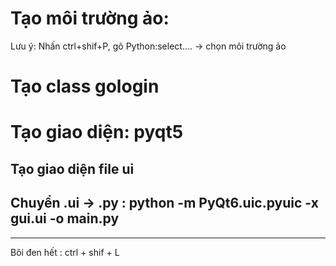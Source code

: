 # Tạo môi trường ảo:
Lưu ý: Nhấn ctrl+shif+P, gõ Python:select.... -> chọn môi trường ảo

# Tạo class gologin

# Tạo giao diện: pyqt5
## Tạo giao diện file ui
## Chuyển .ui -> .py : python -m PyQt6.uic.pyuic -x gui.ui -o main.py




____________________________________________
Bôi đen hết : ctrl + shif + L